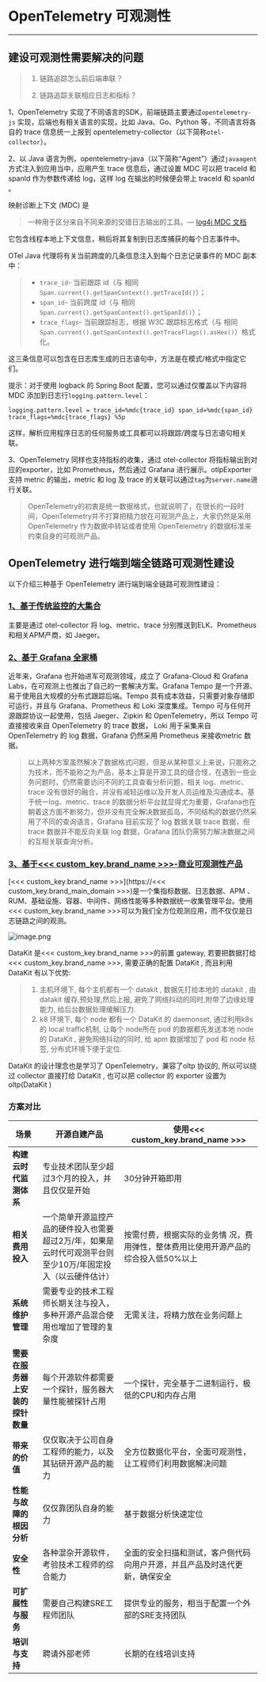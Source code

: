 # OpenTelemetry 可观测性

---

## 建设可观测性需要解决的问题
> 1. 链路追踪怎么前后端串联？
>
> 1. 链路追踪关联相应日志和指标？

1、OpenTelemetry 实现了不同语言的SDK，前端链路主要通过`opentelemetry-js` 实现，后端也有相关语言的实现，比如 Java、Go、Python 等，不同语言将各自的 trace 信息统一上报到 opentelemetry-collector（以下简称`otel-collector`）。

2、以 Java 语言为例，opentelemetry-java（以下简称“Agent”）通过`javaagent`方式注入到应用当中，应用产生 trace 信息后，通过设置 MDC 可以把 traceId 和 spanId 作为参数传递给 log，这样 log 在输出的时候便会带上 traceId 和 spanId 。

映射诊断上下文 (MDC) 是
> 一种用于区分来自不同来源的交错日志输出的工具。— [log4j MDC 文档](http://logging.apache.org/log4j/1.2/apidocs/org/apache/log4j/MDC.html)

它包含线程本地上下文信息，稍后将其复制到日志库捕获的每个日志事件中。

OTel Java 代理将有关当前跨度的几条信息注入到每个日志记录事件的 MDC 副本中：

> - `trace_id`- 当前跟踪 id（与 相同`Span.current().getSpanContext().getTraceId()`）；
> - `span_id`- 当前跨度 id（与 相同`Span.current().getSpanContext().getSpanId()`）；
> - `trace_flags`- 当前跟踪标志，根据 W3C 跟踪标志格式（与 相同`Span.current().getSpanContext().getTraceFlags().asHex()`）格式化。

这三条信息可以包含在日志库生成的日志语句中，方法是在模式/格式中指定它们。

提示：对于使用 logback 的 Spring Boot 配置，您可以通过仅覆盖以下内容将 MDC 添加到日志行`logging.pattern.level`：

```properties
logging.pattern.level = trace_id=%mdc{trace_id} span_id=%mdc{span_id} trace_flags=%mdc{trace_flags} %5p
```

这样，解析应用程序日志的任何服务或工具都可以将跟踪/跨度与日志语句相关联。

3、OpenTelemetry 同样也支持指标的收集，通过 otel-collector 将指标输出到对应的exporter，比如 Prometheus，然后通过 Grafana 进行展示。otlpExporter 支持 metric 的输出，metric 和 log 及 trace 的关联可以通过`tag`为`server.name`进行关联。

> OpenTelemetry的初衷是统一数据格式，也就说明了，在很长的一段时间，OpenTelemetry并不打算把精力放在可观测产品上，大家仍然是采用 OpenTelemetry 作为数据中转站或者使用 OpenTelemetry 的数据标准来约束自身的可观测产品。

## OpenTelemetry 进行端到端全链路可观测性建设

以下介绍三种基于 OpenTelemetry 进行端到端全链路可观测性建设：

### [1、基于传统监控的大集合](./opentelemetry-elk.md)

主要是通过 otel-collector 将 log、metric、trace 分别推送到ELK、Prometheus和相关APM产商，如 Jaeger。

### [2、基于 Grafana 全家桶](./opentelemetry-grafana.md)

近年来，Grafana 也开始进军可观测领域，成立了 Grafana-Cloud 和 Grafana Labs，在可观测上也推出了自己的一套解决方案。Grafana Tempo 是一个开源、易于使用且大规模的分布式跟踪后端。Tempo 具有成本效益，只需要对象存储即可运行，并且与 Grafana、Prometheus 和 Loki 深度集成。Tempo 可与任何开源跟踪协议一起使用，包括 Jaeger、Zipkin 和 OpenTelemetry，所以 Tempo 可直接接收来自 OpenTelemetry 的 trace 数据， Loki 用于采集来自 OpenTelemetry 的 log 数据，Grafana 仍然采用 Prometheus 来接收metric 数据。

> 以上两种方案虽然解决了数据格式问题，但是从某种意义上来说，只能称之为技术，而不能称之为产品，基本上算是开源工具的缝合怪，在遇到一些业务问题时，仍然需要访问不同的工具查看分析问题，相关 log、metric、trace 没有很好的融合，并没有减轻运维以及开发人员运维及沟通成本。基于统一log、metric、trace 的数据分析平台就显得尤为重要，Grafana也在朝着这方面不断努力，但并没有完全解决数据孤岛，不同结构的数据仍然采用了不同的查询语言，Grafana 目前实现了 log 数据关联 trace 数据，但 trace 数据并不能反向关联 log 数据，Grafana 团队仍需努力解决数据之间的互相关联查询分析。

### [3、基于<<< custom_key.brand_name >>>-商业可观测性产品](./opentelemetry-guance.md)

[<<< custom_key.brand_name >>>](https://<<< custom_key.brand_main_domain >>>)是一个集指标数据、日志数据、APM 、RUM、基础设施、容器、中间件、网络性能等多种数据统一收集管理平台。使用<<< custom_key.brand_name >>>可以为我们全方位观测应用，而不仅仅是日志链路之间的观测。

![image.png](../images/opentelemetry_observable_guance.png)

DataKit 是<<< custom_key.brand_name >>>的前置 gateway, 若要把数据打给<<< custom_key.brand_name >>>, 需要正确的配置 DataKit , 而且利用 DataKit 有以下优势:

> 1.  主机环境下, 每个主机都有一个 datakit , 数据先打给本地的 datakit , 由 datakit 缓存,预处理,然后上报, 避免了网络抖动的同时,附带了边缘处理能力, 给后台数据处理缓解压力. 
> 2.  k8 环境下, 每个 node 都有一个 DataKit 的 daemonset, 通过利用k8s 的 local traffic机制, 让每个 node所在 pod 的数据都先发送本地 node 的 DataKit , 避免网络抖动的同时, 给 apm 数据增加了 pod 和 node 标签, 分布式环境下便于定位. 


DataKit 的设计理念也是学习了 OpenTelemetry，兼容了oltp 协议的, 所以可以绕过 collector 直接打给 DataKit , 也可以把 collector 的 exporter 设置为 oltp(DataKit )

### 方案对比
| **场景** | **开源自建产品** | **使用<<< custom_key.brand_name >>>** |
| --- | --- | --- |
| **构建云时代监测体系** | 专业技术团队至少超过3个月的投入，并且仅仅是开始 | 30分钟开箱即用 |
| **相关费用投入** | 一个简单开源监控产品的硬件投入也需要超过2万/年，如果是云时代可观测平台则至少10万/年固定投入（以云硬件估计） | 按需付费，根据实际的业务情 况，费用弹性，整体费用比使用开源产品的综合投入低50%以上 |
| **系统维护管理** | 需要专业的技术工程师长期关注与投入，多种开源产品混合使用也增加了管理的复杂度 | 无需关注，将精力放在业务问题上 |
| **需要在服务器上安装的探针数量** | 每个开源软件都需要一个探针，服务器大量性能被探针占用 | 一个探针，完全基于二进制运行，极低的CPU和内存占用 |
| **带来的价值** | 仅仅取决于公司自身工程师的能力，以及其钻研开源产品的能力 | 全方位数据化平台，全面可观测性，让工程师们利用数据解决问题 |
| **性能与故障的根因分析** | 仅仅靠团队自身的能力 | 基于数据分析快速定位 |
| **安全性** | 各种混杂开源软件，考验技术工程师的综合能力 | 全面的安全扫描和测试，客户侧代码向用户开源，并且产品及时迭代更新，确保安全 |
| **可扩展性与服务** | 需要自己构建SRE工程师团队 | 提供专业的服务，相当于配置一个外部的SRE支持团队 |
| **培训与支持** | 聘请外部老师 | 长期的在线培训支持 |

